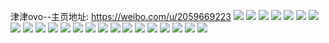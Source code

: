 津津ovo--主页地址: https://weibo.com/u/2059669223 
![](https://wx4.sinaimg.cn/mw2000/7ac40ee7ly1h8gj3tk7hjj20wi1f7wid.jpg) 
![](https://wx4.sinaimg.cn/mw2000/7ac40ee7ly1h6x2397vqej21ho1zk1ky.jpg) 
![](https://wx4.sinaimg.cn/mw2000/7ac40ee7ly1h6x23dvwo9j22dc35shdw.jpg) 
![](https://wx4.sinaimg.cn/mw2000/7ac40ee7ly1h6x23vdxxkj22dc35sncs.jpg) 
![](https://wx4.sinaimg.cn/mw2000/7ac40ee7ly1h6x23g8xbjj22dc35s7tk.jpg) 
![](https://wx4.sinaimg.cn/mw2000/7ac40ee7ly1h6x237sc72j21ho1zkx6p.jpg) 
![](https://wx4.sinaimg.cn/mw2000/7ac40ee7ly1h227zzd2mcj21o0280u0x.jpg) 
![](https://wx4.sinaimg.cn/mw2000/7ac40ee7ly1h1wlgiiv7wj20wi0t6q5e.jpg) 
![](https://wx4.sinaimg.cn/mw2000/7ac40ee7ly1h1twk9ply7j20wi0o7n3l.jpg) 
![](https://wx4.sinaimg.cn/mw2000/7ac40ee7ly1h1twit4jopj21j71skhdt.jpg) 
![](https://wx4.sinaimg.cn/mw2000/7ac40ee7ly1h1twj0i46oj20u00yx142.jpg) 
![](https://wx4.sinaimg.cn/mw2000/7ac40ee7ly1h1twiwd6w9j216027ze81.jpg) 
![](https://wx4.sinaimg.cn/mw2000/7ac40ee7ly1h1nvzf7l2hj20wi1yctti.jpg) 
![](https://wx4.sinaimg.cn/mw2000/7ac40ee7ly1h1klya7efcj21mc25s1kx.jpg) 
![](https://wx4.sinaimg.cn/mw2000/7ac40ee7ly1h1klyatalpj21mc25s1kx.jpg) 
![](https://wx4.sinaimg.cn/mw2000/7ac40ee7ly1h1jztq6bamj20oa0xwtdf.jpg) 
![](https://wx4.sinaimg.cn/mw2000/7ac40ee7ly1h1hfqjio2mj21o027fnpd.jpg) 
![](https://wx4.sinaimg.cn/mw2000/7ac40ee7ly1h1g0mm238ej22802yob2b.jpg) 
![](https://wx4.sinaimg.cn/mw2000/7ac40ee7ly1h1g0opwmnmj20pu0xl45h.jpg) 
![](https://wx4.sinaimg.cn/mw2000/7ac40ee7ly1h0u44fznaxj219z0pvdpq.jpg) 
![](https://wx4.sinaimg.cn/mw2000/7ac40ee7ly1h0u44ljpbpj21530n4k1c.jpg) 
![](https://wx4.sinaimg.cn/mw2000/7ac40ee7ly1h0rumb0vyoj20k00t379i.jpg) 
![](https://wx4.sinaimg.cn/mw2000/7ac40ee7ly1h0njss3xx5j21o01x97wh.jpg) 
